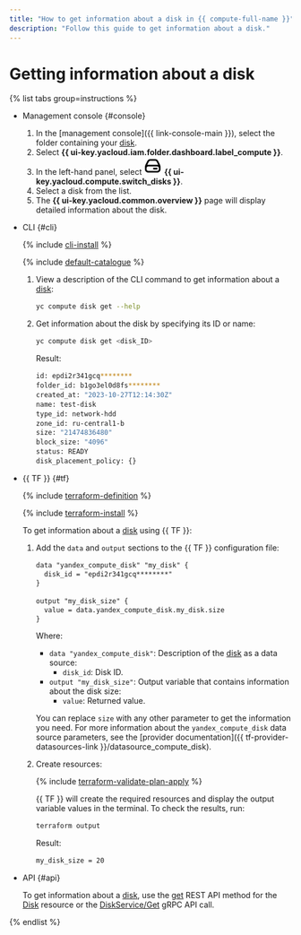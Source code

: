 ```yaml
---
title: "How to get information about a disk in {{ compute-full-name }}"
description: "Follow this guide to get information about a disk."
---
```


# Getting information about a disk

{% list tabs group=instructions %}

- Management console {#console}

   1. In the [management console]({{ link-console-main }}), select the folder containing your [disk](../../concepts/disk.md).
   1. Select **{{ ui-key.yacloud.iam.folder.dashboard.label_compute }}**.
   1. In the left-hand panel, select ![image](../../../_assets/console-icons/hard-drive.svg) **{{ ui-key.yacloud.compute.switch_disks }}**.
   1. Select a disk from the list.
   1. The **{{ ui-key.yacloud.common.overview }}** page will display detailed information about the disk.

- CLI {#cli}

   {% include [cli-install](../../../_includes/cli-install.md) %}

   {% include [default-catalogue](../../../_includes/default-catalogue.md) %}

   1. View a description of the CLI command to get information about a [disk](../../concepts/disk.md):

      ```bash
      yc compute disk get --help
      ```

   1. Get information about the disk by specifying its ID or name:

      ```bash
      yc compute disk get <disk_ID>
      ```

      Result:

      ```bash
      id: epdi2r341gcq********
      folder_id: b1go3el0d8fs********
      created_at: "2023-10-27T12:14:30Z"
      name: test-disk
      type_id: network-hdd
      zone_id: ru-central1-b
      size: "21474836480"
      block_size: "4096"
      status: READY
      disk_placement_policy: {}
      ```

- {{ TF }} {#tf}

   {% include [terraform-definition](../../../_tutorials/terraform-definition.md) %}

   {% include [terraform-install](../../../_includes/terraform-install.md) %}

   To get information about a [disk](../../concepts/disk.md) using {{ TF }}:

   1. Add the `data` and `output` sections to the {{ TF }} configuration file:

      ```hcl
      data "yandex_compute_disk" "my_disk" {
        disk_id = "epdi2r341gcq********"
      }

      output "my_disk_size" {
        value = data.yandex_compute_disk.my_disk.size
      }
      ```

      Where:

      * `data "yandex_compute_disk"`: Description of the [disk](../../concepts/disk.md) as a data source:
         * `disk_id`: Disk ID.
      * `output "my_disk_size"`: Output variable that contains information about the disk size:
         * `value`: Returned value.

      You can replace `size` with any other parameter to get the information you need. For more information about the `yandex_compute_disk` data source parameters, see the [provider documentation]({{ tf-provider-datasources-link }}/datasource_compute_disk).

   1. Create resources:

      {% include [terraform-validate-plan-apply](../../../_tutorials/terraform-validate-plan-apply.md) %}

      {{ TF }} will create the required resources and display the output variable values in the terminal. To check the results, run:

      ```bash
      terraform output
      ```

      Result:

      ```bash
      my_disk_size = 20
      ```

- API {#api}

   To get information about a [disk](../../concepts/disk.md), use the [get](../../api-ref/Disk/get.md) REST API method for the [Disk](../../api-ref/Disk/index.md) resource or the [DiskService/Get](../../api-ref/grpc/disk_service.md#Get) gRPC API call.

{% endlist %}